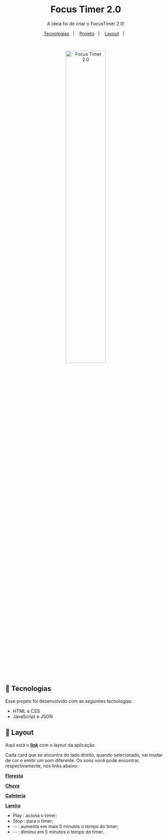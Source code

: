 <h1 align="center"> Focus Timer 2.0 </h1>

<p align="center">
A ideia foi de criar o FocusTimer 2.0!

</p>

<p align="center">
  <a href="#-tecnologias">Tecnologias</a>&nbsp;&nbsp;&nbsp;|&nbsp;&nbsp;&nbsp;
  <a href="#-projeto">Projeto</a>&nbsp;&nbsp;&nbsp;|&nbsp;&nbsp;&nbsp;
  <a href="#-layout">Layout</a>&nbsp;&nbsp;&nbsp;|&nbsp;&nbsp;&nbsp;
</p>

<br>

<p align="center"> 
<img alt="Focus Timer 2.0" src=".ezgif.com-gif-maker.mp4" width="50%" heigth="35%">
</p>

## 🚀 Tecnologias

Esse projeto foi desenvolvido com as seguintes tecnologias:

- HTML e CSS
- JavaScript e JSON

## 🔖 Layout

Aqui está o [**link**](https://www.figma.com/file/Pw8yMsK7HFkD6aISZt6gPA/Stage-05---Focus-Timer-2.0/duplicate) com o layout da aplicação.

Cada card que se encontra do lado direito, quando selecionado, vai mudar de cor e emitir um som diferente. Os sons você pode encontrar, respectivamente, nos links abaixo:

[**Floresta**](https://drive.google.com/file/d/1CRHkV72WUMdcqec5GT_KdsqFz0z3VAOA/view)

[**Chuva**](https://drive.google.com/file/d/1Ip8xBqAUJ-bty51Wz8JBtX_bWXCgA0P2/view)

[**Cafeteria**](https://drive.google.com/file/d/1OxLKpCwg2wrxXFNUHgZxJ51QEt0ac5RA/view)

[**Lareira**](https://drive.google.com/file/d/1MakaBPxJvTa_whaSM3kEbRcxiVd1GRCB/view)

- Play : aciona o timer;
- Stop : para o timer;
- -- : aumenta em mais 5 minutos o tempo do timer;
- -- : diminui em 5 minutos o tempo do timer.
